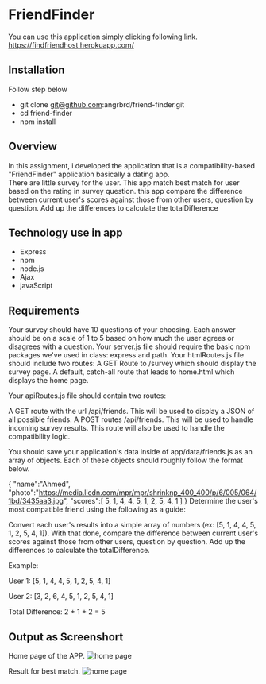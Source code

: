 # FriendFinder
You can use this application simply clicking following link.
<https://findfriendhost.herokuapp.com/>

## Installation
Follow step below 
* git clone git@github.com:angrbrd/friend-finder.git
* cd friend-finder
* npm install

## Overview
In this assignment, i developed the application that is a compatibility-based "FriendFinder" application basically a dating app.<br/>
There are little survey for the user. This app match best match for user based on the rating in survey question. this app compare the difference between current user's scores against those from other users, question by question. Add up the differences to calculate the totalDifference

## Technology use in app
* Express 
* npm 
* node.js
* Ajax 
* javaScript

## Requirements

Your survey should have 10 questions of your choosing. Each answer should be on a scale of 1 to 5 based on how much the user agrees or disagrees with a question.
Your server.js file should require the basic npm packages we've used in class: express and path.
Your htmlRoutes.js file should include two routes:
A GET Route to /survey which should display the survey page.
A default, catch-all route that leads to home.html which displays the home page.



Your apiRoutes.js file should contain two routes:

A GET route with the url /api/friends. This will be used to display a JSON of all possible friends.
A POST routes /api/friends. This will be used to handle incoming survey results. This route will also be used to handle the compatibility logic.

You should save your application's data inside of app/data/friends.js as an array of objects. Each of these objects should roughly follow the format below.

{
"name":"Ahmed",
"photo":"https://media.licdn.com/mpr/mpr/shrinknp_400_400/p/6/005/064/1bd/3435aa3.jpg",
"scores":[
5,
1,
4,
4,
5,
1,
2,
5,
4,
1
]
}
Determine the user's most compatible friend using the following as a guide:

Convert each user's results into a simple array of numbers (ex: [5, 1, 4, 4, 5, 1, 2, 5, 4, 1]).
With that done, compare the difference between current user's scores against those from other users, question by question. Add up the differences to calculate the totalDifference.

Example:

User 1: [5, 1, 4, 4, 5, 1, 2, 5, 4, 1]

User 2: [3, 2, 6, 4, 5, 1, 2, 5, 4, 1]

Total Difference: 2 + 1 + 2 = 5

 ## Output as Screenshort
Home page of the APP.
<img src="../../../images/Image 12-2-19 at 5.01 PM.jpg"
alt=" home page  "/>

Result for best match.
<img src="../../../images/Image 12-2-19 at 5.01 PM.jpg"
alt=" home page  "/>

